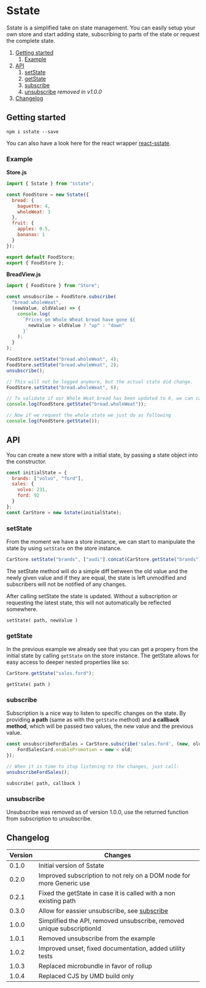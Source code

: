 # Sstate

Sstate is a simplified take on state management. You can easily setup your own store and start adding state, subscribing to parts of the state or request the complete state.

1. [Getting started](#getting-started)
   1. [Example](#example)
2. [API](#api)
   1. [setState](#setState)
   2. [getState](#getState)
   3. [subscribe](#subscribe)
   4. [unsubscribe](#unsubscribe) _removed in v1.0.0_
3. [Changelog](#changelog)

## Getting started

`npm i sstate --save`

You can also have a look here for the react wrapper [react-sstate](https://www.npmjs.com/package/react-sstate).

### Example

**Store.js**

```javascript
import { Sstate } from "sstate";

const FoodStore = new Sstate({
  bread: {
    baguette: 4,
    wholeWeat: 3
  },
  fruit: {
    apples: 0.5,
    bananas: 1
  }
});

export default FoodStore;
export { FoodStore };
```

**BreadView.js**

```javascript
import { FoodStore } from "Store";

const unsubscribe = FoodStore.subscribe(
  "bread.wholeWeat",
  (newValue, oldValue) => {
    console.log(
      `Prices on Whole Wheat bread have gone ${
        newValue > oldValue ? "up" : "down"
      }`
    );
  }
);

FoodStore.setState("bread.wholeWeat", 4);
FoodStore.setState("bread.wholeWeat", 2);
unsubscribe();

// This will not be logged anymore, but the actual state did change.
FoodStore.setState("bread.wholeWeat", 6);

// To validate if our Whole Weat bread has been updated to 6, we can call the following:
console.log(FoodStore.getState("bread.wholeWeat"));

// Now if we request the whole state we just do as following
console.log(FoodStore.getState());
```

## API

You can create a new store with a initial state, by passing a state object into the constructor.

```javascript
const initialState = {
  brands: ["volvo", "ford"],
  sales: {
    volvo: 231,
    ford: 92
  }
};
const CarStore = new Sstate(initialState);
```

### setState

From the moment we have a store instance, we can start to manipulate the state by using `setState` on the store instance.

```javascript
CarStore.setState("brands", ["audi"].concat(CarStore.getState("brands")));
```

The setState method will do a simple diff between the old value and the newly given value and if they are equal, the state is left unmodified and subscribers will not be notified of any changes.

After calling setState the state is updated. Without a subscription or requesting the latest state, this will not automatically be reflected somewhere.

`setState( path, newValue )`

### getState

In the previous example we already see that you can get a propery from the initial state by calling `getState` on the store instance. The getState allows for easy access to deeper nested properties like so:

```javascript
CarStore.getState("sales.ford");
```

`getState( path )`

### subscribe

Subscription is a nice way to listen to specific changes on the state. By providing **a path** (same as with the `getState` method) and **a callback method**, which will be passed two values, the new value and the previous value.

```javascript
const unsubscribeFordSales = CarStore.subscribe('sales.ford', (new, old) => {
    FordSalesCard.enablePromotion = new < old;
});

// When it is time to stop listening to the changes, just call:
unsubscribeFordSales();
```

`subscribe( path, callback )`

### unsubscribe

Unsubscribe was removed as of version 1.0.0, use the returned function from subscription to unsubscribe.

## Changelog

| Version | Changes                                                                |
| ------- | ---------------------------------------------------------------------- |
| 0.1.0   | Initial version of Sstate                                              |
| 0.2.0   | Improved subscription to not rely on a DOM node for more Generic use   |
| 0.2.1   | Fixed the getState in case it is called with a non existing path       |
| 0.3.0   | Allow for eassier unsubscribe, see [subscribe](#subscribe)             |
| 1.0.0   | Simplified the API, removed unsubscribe, removed unique subscriptionId |
| 1.0.1   | Removed unsubscribe from the example                                   |
| 1.0.2   | Improved unset, fixed documentation, added utility tests               |
| 1.0.3   | Replaced microbundle in favor of rollup                                |
| 1.0.4   | Replaced CJS by UMD build only                                         |
